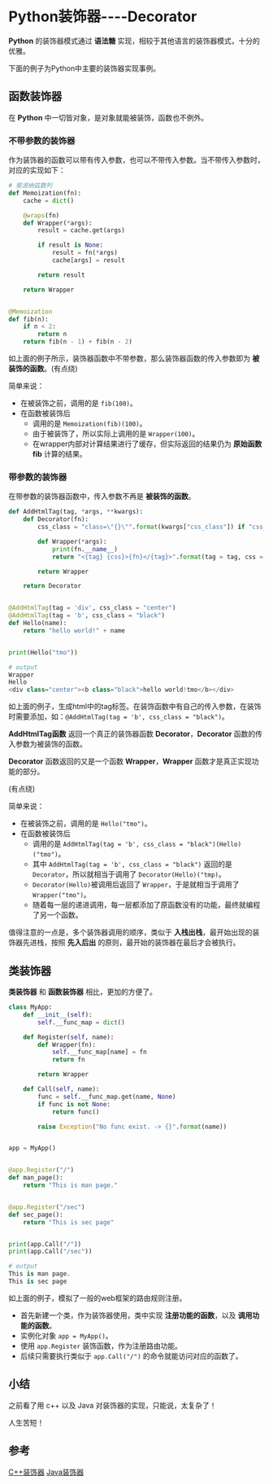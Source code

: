 # Python装饰器----Decorator

**Python** 的装饰器模式通过 **语法糖** 实现，相较于其他语言的装饰器模式，十分的优雅。

下面的例子为Python中主要的装饰器实现事例。

## 函数装饰器

在 **Python** 中一切皆对象，是对象就能被装饰，函数也不例外。

### 不带参数的装饰器

作为装饰器的函数可以带有传入参数，也可以不带传入参数。当不带传入参数时，对应的实现如下：

```python
# 斐波纳兹数列
def Memoization(fn):
    cache = dict()

    @wraps(fn)
    def Wrapper(*args):
        result = cache.get(args)

        if result is None:
            result = fn(*args)
            cache[args] = result

        return result

    return Wrapper


@Memoization
def fib(n):
    if n < 2:
        return n
    return fib(n - 1) + fib(n - 2)
```

如上面的例子所示，装饰器函数中不带参数，那么装饰器函数的传入参数即为 **被装饰的函数**。(有点绕)

简单来说：

- 在被装饰之前，调用的是 `fib(100)`。
- 在函数被装饰后
  - 调用的是 `Memoization(fib)(100)`。
  - 由于被装饰了，所以实际上调用的是 `Wrapper(100)`。
  - 在wrapper内部对计算结果进行了缓存，但实际返回的结果仍为 **原始函数 fib** 计算的结果。

### 带参数的装饰器

在带参数的装饰器函数中，传入参数不再是 **被装饰的函数**。

```python
def AddHtmlTag(tag, *args, **kwargs):
    def Decorator(fn):
        css_class = "class=\"{}\"".format(kwargs["css_class"]) if "css_class" in kwargs else ""

        def Wrapper(*args):
            print(fn.__name__)
            return "<{tag} {css}>{fn}</{tag}>".format(tag = tag, css = css_class, fn = fn(*args))

        return Wrapper

    return Decorator


@AddHtmlTag(tag = 'div', css_class = "center")
@AddHtmlTag(tag = 'b', css_class = "black")
def Hello(name):
    return "hello world!" + name


print(Hello("tmo"))

# output
Wrapper
Hello
<div class="center"><b class="black">hello world!tmo</b></div>
```

如上面的例子，生成html中的tag标签。在装饰函数中有自己的传入参数，在装饰时需要添加，如：`@AddHtmlTag(tag = 'b', css_class = "black")`。

**AddHtmlTag函数** 返回一个真正的装饰器函数 **Decorator**，**Decorator** 函数的传入参数为被装饰的函数。

**Decorator** 函数返回的又是一个函数 **Wrapper**，**Wrapper** 函数才是真正实现功能的部分。

(有点绕)

简单来说：

- 在被装饰之前，调用的是 `Hello("tmo")`。
- 在函数被装饰后
  - 调用的是 `AddHtmlTag(tag = 'b', css_class = "black")(Hello)("tmo")`。
  - 其中 `AddHtmlTag(tag = 'b', css_class = "black")` 返回的是 `Decorator`，所以就相当于调用了 `Decorator(Hello)("tmp)`。
  - `Decorator(Hello)`被调用后返回了 `Wrapper`，于是就相当于调用了 `Wrapper("tmo")`。
  - 随着每一层的递进调用，每一层都添加了原函数没有的功能，最终就编程了另一个函数。

值得注意的一点是，多个装饰器调用的顺序，类似于 **入栈出栈**，最开始出现的装饰器先进栈，按照 **先入后出** 的原则，最开始的装饰器在最后才会被执行。

## 类装饰器

**类装饰器** 和 **函数装饰器** 相比，更加的方便了。

```python
class MyApp:
    def __init__(self):
        self.__func_map = dict()

    def Register(self, name):
        def Wrapper(fn):
            self.__func_map[name] = fn
            return fn

        return Wrapper

    def Call(self, name):
        func = self.__func_map.get(name, None)
        if func is not None:
            return func()

        raise Exception("No func exist. -> {}".format(name))


app = MyApp()


@app.Register("/")
def man_page():
    return "This is man page."


@app.Register("/sec")
def sec_page():
    return "This is sec page"


print(app.Call("/"))
print(app.Call("/sec"))

# output
This is man page.
This is sec page
```

如上面的例子，模拟了一般的web框架的路由规则注册。

- 首先新建一个类，作为装饰器使用，类中实现 **注册功能的函数**，以及 **调用功能的函数**。
- 实例化对象 `app = MyApp()`。
- 使用 `app.Register` 装饰函数，作为注册路由功能。
- 后续只需要执行类似于 `app.Call("/")` 的命令就能访问对应的函数了。

## 小结

之前看了用 c++ 以及 Java 对装饰器的实现，只能说，太复杂了！

人生苦短！

## 参考

[C++装饰器](https://blog.csdn.net/My_heart_/article/details/62238091)
[Java装饰器](https://juejin.im/post/5add8e9cf265da0b9d77d377)